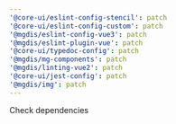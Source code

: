 ```yaml
---
'@core-ui/eslint-config-stencil': patch
'@core-ui/eslint-config-custom': patch
'@mgdis/eslint-config-vue3': patch
'@mgdis/eslint-plugin-vue': patch
'@core-ui/typedoc-config': patch
'@mgdis/mg-components': patch
'@mgdis/linting-vue2': patch
'@core-ui/jest-config': patch
'@mgdis/img': patch
---
```


Check dependencies
